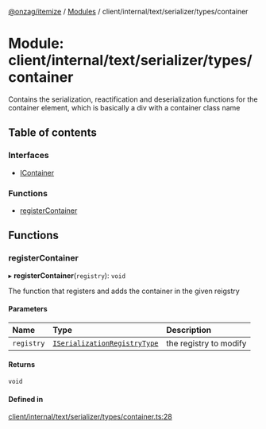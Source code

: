 [@onzag/itemize](../README.md) / [Modules](../modules.md) / client/internal/text/serializer/types/container

# Module: client/internal/text/serializer/types/container

Contains the serialization, reactification and deserialization functions
for the container element, which is basically a div with a container
class name

## Table of contents

### Interfaces

- [IContainer](../interfaces/client_internal_text_serializer_types_container.IContainer.md)

### Functions

- [registerContainer](client_internal_text_serializer_types_container.md#registercontainer)

## Functions

### registerContainer

▸ **registerContainer**(`registry`): `void`

The function that registers and adds the container in the given
reigstry

#### Parameters

| Name | Type | Description |
| :------ | :------ | :------ |
| `registry` | [`ISerializationRegistryType`](../interfaces/client_internal_text_serializer.ISerializationRegistryType.md) | the registry to modify |

#### Returns

`void`

#### Defined in

[client/internal/text/serializer/types/container.ts:28](https://github.com/onzag/itemize/blob/a24376ed/client/internal/text/serializer/types/container.ts#L28)
